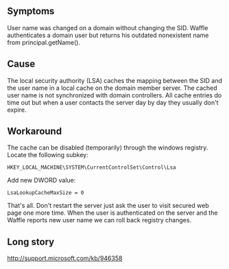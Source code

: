 Symptoms
--------
User name was changed on a domain without changing the SID.
Waffle authenticates a domain user but returns his outdated nonexistent name from principal.getName().

Cause
-----
The local security authority (LSA) caches the mapping between the SID and the user name in a local cache on the domain member server. 
The cached user name is not synchronized with domain controllers.
All cache entries do time out but when a user contacts the server day by day they usually don't expire.

Workaround
----------
The cache can be disabled (temporarily) through the windows registry.
Locate the following subkey:
```
HKEY_LOCAL_MACHINE\SYSTEM\CurrentControlSet\Control\Lsa 
```
Add new DWORD value:
```
LsaLookupCacheMaxSize = 0
```

That's all. Don't restart the server just ask the user to visit secured web page one more time.
When the user is authenticated on the server and the Waffle reports new user name we can roll back registry changes.

Long story
---------- 
http://support.microsoft.com/kb/946358

